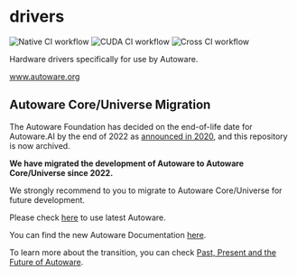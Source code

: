 # drivers

![Native CI workflow](https://github.com/Autoware-AI/drivers/workflows/Native%20CI%20workflow/badge.svg) ![CUDA CI workflow](https://github.com/Autoware-AI/drivers/workflows/CUDA%20CI%20workflow/badge.svg) ![Cross CI workflow](https://github.com/Autoware-AI/drivers/workflows/Cross%20CI%20workflow/badge.svg)

Hardware drivers specifically for use by Autoware.

www.autoware.org

## Autoware Core/Universe Migration

The Autoware Foundation has decided on the end-of-life date for Autoware.AI by the end of 2022 as [announced in 2020](https://discourse.ros.org/t/end-of-life-dates-for-autoware-ai/13750), and this repository is now archived.

**We have migrated the development of Autoware to Autoware Core/Universe since 2022.**

We strongly recommend to you to migrate to Autoware Core/Universe for future development.

Please check [here](https://github.com/autowarefoundation/autoware) to use latest Autoware.

You can find the new Autoware Documentation [here](https://autowarefoundation.github.io/autoware-documentation/main/).

To learn more about the transition, you can check [Past, Present and the Future of Autoware](https://www.autoware.org/post/past-present-and-the-future-of-autoware).
